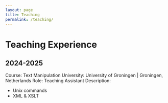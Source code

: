 ```yaml
---
layout: page
title: Teaching
permalink: /teaching/
---
```


# Teaching Experience

## 2024-2025

Course: Text Manipulation
University: University of Groningen \| Groningen, Netherlands
Role: Teaching Assistant
Description:
+ Unix commands
+ XML & XSLT

